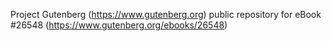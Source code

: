 Project Gutenberg (https://www.gutenberg.org) public repository for eBook #26548 (https://www.gutenberg.org/ebooks/26548)
